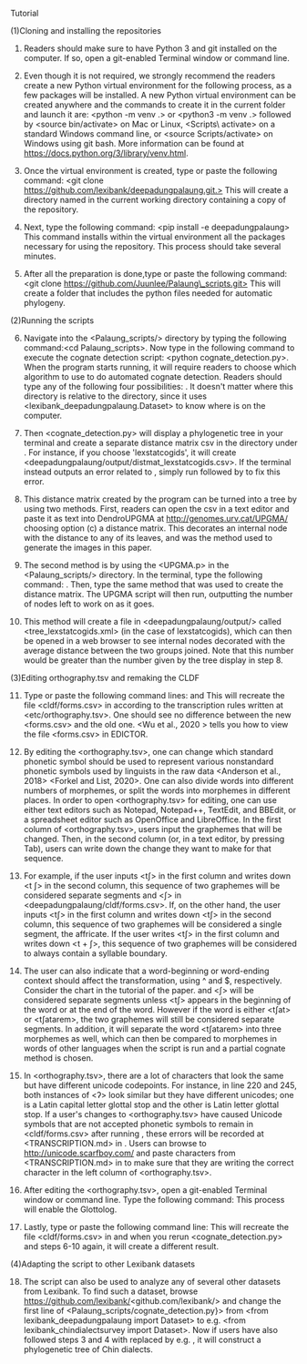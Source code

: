 Tutorial 

(1)Cloning and installing the repositories 
 1. Readers should make sure to have Python 3 and git installed on the computer.
  If so, open a git-enabled Terminal window or command line.
  
 2. Even though it is not required, we strongly recommend the readers create a new Python virtual environment for the following process, as a few packages will be installed. 
 A new Python virtual environment can be created anywhere and the commands to create it in the current folder and launch it are:
 <python -m venv .> or <python3 -m venv .> followed by <source bin/activate> on Mac or Linux,
 <Scripts\ activate> on a standard Windows command line, or <source Scripts/activate> on Windows using git bash.
 More information can be found at <https://docs.python.org/3/library/venv.html>.
 
 3. Once the virtual environment is created, type or paste the following command: <git clone https://github.com/lexibank/deepadungpalaung.git.>
 This will create a directory named <deepadungpalaung/> in the current working directory containing a copy of the repository.
 
 4. Next, type the following command: <pip install -e deepadungpalaung>
 This command installs within the virtual environment all the packages necessary for using the repository. This process should take several minutes. 
 
 5. After all the preparation is done,type or paste the following command:<git clone https://github.com/Juunlee/Palaung\_scripts.git>
 This will create a folder that includes the python files needed for automatic phylogeny.

(2)Running the scripts 

 6. Navigate into the <Palaung\_scripts/> directory by typing the following command:<cd Palaung\_scripts>.
 Now type in the following command to execute the cognate detection script: <python cognate\_detection.py>. 
 When the program starts running, it will require readers to choose which algorithm to use to do automated cognate detection. 
 Readers should type any of the following four possibilities: <lexstatcogids> <lexstatcogid> <scacogids> <scacogid>.
 It doesn't matter where this directory is relative to the <deepadungpalaung/> directory, since it uses <lexibank\_deepadungpalaung.Dataset> to know where <deepadungpalaung/> is on the computer.
 
 7. Then <cognate\_detection.py> will display a phylogenetic tree in your terminal and create a separate distance matrix csv in the <output/> directory under <deepadungpalaung>. 
 For instance, if you choose 'lexstatcogids', it will create <deepadungpalaung/output/distmat\_lexstatcogids.csv>.
 If the terminal instead outputs an error related to <igraph>, simply run <pip uninstall igraph> followed by <pip install python-igraph> to fix this error.
 
 8. This distance matrix created by the program can be turned into a tree by using two methods. 
 First, readers can open the csv in a text editor and paste it as text into DendroUPGMA at <http://genomes.urv.cat/UPGMA/> choosing option (c) a distance matrix. 
 This decorates an internal node with the distance to any of its leaves, and was the method used to generate the images in this paper.
 
 9. The second method is by using the <UPGMA.p> in the <Palaung\_scripts/> directory.
 In the terminal, type the following command: <python UPGMA.py>. Then, type the same method that was used to create the distance matrix.
 The UPGMA script will then run, outputting the number of nodes left to work on as it goes.
  
 10. This method will create a file in <deepadungpalaung/output/> called <tree\_lexstatcogids.xml> (in the case of lexstatcogids), which
 can then be opened in a web browser to see internal nodes decorated with the average distance between the two groups joined. 
 Note that this number would be greater than the number given by the tree display in step 8.
 
(3)Editing orthography.tsv and remaking the CLDF

 11. Type or paste the following command lines: <cldfbench catconfig> and <cldfbench lexibank.makecldf deepadungpalaung>
 This will recreate the file <cldf/forms.csv> in <deepadungpalaung> according to the transcription rules written at <etc/orthography.tsv>. 
 One should see no difference between the new <forms.csv> and the old one.
 <Wu et al., 2020 > tells you how to view the file <forms.csv> in EDICTOR.

 12. By editing the <orthography.tsv>, one can change which standard phonetic symbol should be used to represent various nonstandard phonetic symbols used by linguists in the raw data <Anderson et al., 2018> <Forkel and List, 2020>. 
 One can also divide words into different numbers of morphemes, or split the words into morphemes in different places.
 In order to open <orthography.tsv> for editing, one can use either text editors such as Notepad, Notepad++, TextEdit, and BBEdit, or a spreadsheet editor such as OpenOffice and LibreOffice.
 In the first column of <orthography.tsv>, users input the graphemes that will be changed. Then, in the second column (or, in a text editor, by pressing Tab), users can write down the change they want to make for that sequence.
 
 13. For example, if the user inputs <tʃ> in the first column and writes down <t ʃ> in the second column, this sequence of two graphemes will be considered separate segments <t> and <ʃ> in <deepadungpalaung/cldf/forms.csv>.
 If, on the other hand, the user inputs <tʃ> in the first column and writes down <tʃ> in the second column, this sequence of two graphemes will be considered a single segment, the affricate.
 If the user writes <tʃ> in the first column and writes down <t + ʃ>, this sequence of two graphemes will be considered to always contain a syllable boundary.
 
 14.  The user can also indicate that a word-beginning or word-ending context should affect the transformation, using ^ and $, respectively. Consider the chart in the tutorial of the paper.
 <t> and <ʃ> will be considered separate segments unless <tʃ> appears in the beginning of the word or at the end of the word. However if the word is either <tʃat> or <tʃatarem>, the two graphemes will still be considered separate segments. 
 In addition, it will separate the word <tʃatarem> into three morphemes as well, which can then be compared to morphemes in words of other languages when the script is run and a partial cognate method is chosen.
 
 15. In <orthography.tsv>, there are a lot of characters that look the same but have different unicode codepoints. For instance, in line 220 and 245, both instances of <ʔ> look similar but they have different unicodes; one is a Latin capital letter glottal stop and the other is Latin letter glottal stop. 
 If a user's changes to <orthography.tsv> have caused Unicode symbols that are not accepted phonetic symbols to remain in <cldf/forms.csv> after running <cldfbench lexibank.makecldf>, these errors will be recorded at <TRANSCRIPTION.md> in <deepadungpalaun>. Users can browse to <http://unicode.scarfboy.com/><Unicode lookup> and paste characters from <TRANSCRIPTION.md> in to make sure that they are writing the correct character in the left column of <orthography.tsv>.
 
 16. After editing the <orthography.tsv>, open a git-enabled Terminal window or command line.
 Type the following command: <cldfbench catconfig>
 This process will enable the Glottolog.
 
 17. Lastly, type or paste the following command line: <cldfbench lexibank.makecldf>
 This will recreate the file <cldf/forms.csv> in <deepadungpalaung/> and when you rerun <cognate\_detection.py> and steps 6-10 again, it will create a different result.
 
 (4)Adapting the script to other Lexibank datasets
 
 18. The script can also be used to analyze any of several other datasets from Lexibank. To find such a dataset, browse <https://github.com/lexibank/><github.com/lexibank/> and change the first line of <Palaung\_scripts/cognate\_detection.py}> from <from lexibank\_deepadungpalaung import Dataset>  to e.g. <from lexibank\_chindialectsurvey import Dataset>.
 Now if users have also followed steps 3 and 4 with <deepadungpalaung> replaced by e.g. <chindialectsurvey>, it will construct a phylogenetic tree of Chin dialects.